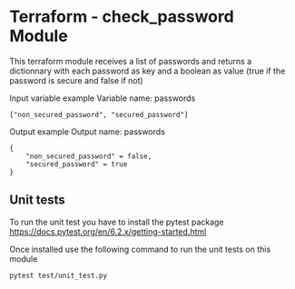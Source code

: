 # Terraform - check_password Module
This terraform module receives a list of passwords and returns a dictionnary with each password as key and a boolean as value (true if the password is secure and false if not)

Input variable example
Variable name: passwords
```
["non_secured_password", "secured_password"]
```

Output example
Output name: passwords
```
{
    "non_secured_password" = false,
    "secured_password" = true
}
```

## Unit tests
To run the unit test you have to install the pytest package 
https://docs.pytest.org/en/6.2.x/getting-started.html

Once installed use the following command to run the unit tests on this module
```
pytest test/unit_test.py
```

